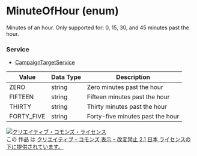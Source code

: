 # MinuteOfHour (enum)
Minutes of an hour. Only supported for: 0, 15, 30, and 45 minutes past the hour.
### Service
+ [CampaignTargetService](../services/CampaignTargetService.md)

| Value | Data Type | Description | 
|---|---|---|
| ZERO| string| Zero minutes past the hour |
| FIFTEEN| string| Fifteen minutes past the hour |
| THIRTY| string| Thirty minutes past the hour |
| FORTY_FIVE| string| Forty-five minutes past the hour |
<a rel="license" href="http://creativecommons.org/licenses/by-nd/2.1/jp/"><img alt="クリエイティブ・コモンズ・ライセンス" style="border-width:0" src="https://i.creativecommons.org/l/by-nd/2.1/jp/88x31.png" /></a><br />この 作品 は <a rel="license" href="http://creativecommons.org/licenses/by-nd/2.1/jp/">クリエイティブ・コモンズ 表示 - 改変禁止 2.1 日本 ライセンスの下に提供されています。</a>
